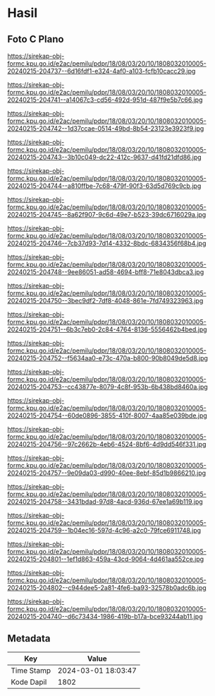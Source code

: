 # Hasil

## Foto C Plano

https://sirekap-obj-formc.kpu.go.id/e2ac/pemilu/pdpr/18/08/03/20/10/1808032010005-20240215-204737--6d16fdf1-e324-4af0-a103-fcfb10cacc29.jpg

https://sirekap-obj-formc.kpu.go.id/e2ac/pemilu/pdpr/18/08/03/20/10/1808032010005-20240215-204741--a14067c3-cd56-492d-951d-487f9e5b7c66.jpg

https://sirekap-obj-formc.kpu.go.id/e2ac/pemilu/pdpr/18/08/03/20/10/1808032010005-20240215-204742--1d37ccae-0514-49bd-8b54-23123e3923f9.jpg

https://sirekap-obj-formc.kpu.go.id/e2ac/pemilu/pdpr/18/08/03/20/10/1808032010005-20240215-204743--3b10c049-dc22-412c-9637-d41fd21dfd86.jpg

https://sirekap-obj-formc.kpu.go.id/e2ac/pemilu/pdpr/18/08/03/20/10/1808032010005-20240215-204744--a810ffbe-7c68-479f-90f3-63d5d769c9cb.jpg

https://sirekap-obj-formc.kpu.go.id/e2ac/pemilu/pdpr/18/08/03/20/10/1808032010005-20240215-204745--8a62f907-9c6d-49e7-b523-39dc6716029a.jpg

https://sirekap-obj-formc.kpu.go.id/e2ac/pemilu/pdpr/18/08/03/20/10/1808032010005-20240215-204746--7cb37d93-7d14-4332-8bdc-6834356f68b4.jpg

https://sirekap-obj-formc.kpu.go.id/e2ac/pemilu/pdpr/18/08/03/20/10/1808032010005-20240215-204748--9ee86051-ad58-4694-bff8-71e8043dbca3.jpg

https://sirekap-obj-formc.kpu.go.id/e2ac/pemilu/pdpr/18/08/03/20/10/1808032010005-20240215-204750--3bec9df2-7df8-4048-861e-7fd749323963.jpg

https://sirekap-obj-formc.kpu.go.id/e2ac/pemilu/pdpr/18/08/03/20/10/1808032010005-20240215-204751--6b3c7eb0-2c84-4764-8136-5556462b4bed.jpg

https://sirekap-obj-formc.kpu.go.id/e2ac/pemilu/pdpr/18/08/03/20/10/1808032010005-20240215-204752--f5634aa0-e73c-470a-b800-90b8049de5d8.jpg

https://sirekap-obj-formc.kpu.go.id/e2ac/pemilu/pdpr/18/08/03/20/10/1808032010005-20240215-204753--cc43877e-8079-4c8f-953b-6b438bd8460a.jpg

https://sirekap-obj-formc.kpu.go.id/e2ac/pemilu/pdpr/18/08/03/20/10/1808032010005-20240215-204754--60de0896-3855-410f-8007-4aa85e039bde.jpg

https://sirekap-obj-formc.kpu.go.id/e2ac/pemilu/pdpr/18/08/03/20/10/1808032010005-20240215-204756--97c2662b-4eb6-4524-8bf6-4d9dd546f331.jpg

https://sirekap-obj-formc.kpu.go.id/e2ac/pemilu/pdpr/18/08/03/20/10/1808032010005-20240215-204757--9e09da03-d990-40ee-8ebf-85d1b9866210.jpg

https://sirekap-obj-formc.kpu.go.id/e2ac/pemilu/pdpr/18/08/03/20/10/1808032010005-20240215-204758--3431bdad-97d8-4acd-936d-67ee1a69b119.jpg

https://sirekap-obj-formc.kpu.go.id/e2ac/pemilu/pdpr/18/08/03/20/10/1808032010005-20240215-204759--1b04ec16-597d-4c96-a2c0-79fce6911748.jpg

https://sirekap-obj-formc.kpu.go.id/e2ac/pemilu/pdpr/18/08/03/20/10/1808032010005-20240215-204801--1ef1d863-459a-43cd-9064-4d461aa552ce.jpg

https://sirekap-obj-formc.kpu.go.id/e2ac/pemilu/pdpr/18/08/03/20/10/1808032010005-20240215-204802--c944dee5-2a81-4fe6-ba93-32578b0adc6b.jpg

https://sirekap-obj-formc.kpu.go.id/e2ac/pemilu/pdpr/18/08/03/20/10/1808032010005-20240215-204740--d6c73434-1986-419b-b17a-bce93244ab11.jpg


## Metadata

| Key        | Value               |
| ---------- | ------------------- |
| Time Stamp | 2024-03-01 18:03:47 |
| Kode Dapil | 1802                |



